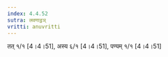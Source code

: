```yaml
---
index: 4.4.52
sutra: लवणाट्ठञ्
vritti: anuvritti
---
```


तत् १/१ [4।4।51], अस्य  ६/१ [4।4।51],  पण्यम्  १/१ [4।4।51]